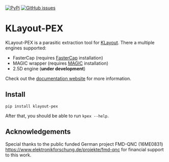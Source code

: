 <!--
--------------------------------------------------------------------------------
SPDX-FileCopyrightText: 2024 Martin Jan Köhler and Harald Pretl
Johannes Kepler University, Institute for Integrated Circuits.

This file is part of KPEX 
(see https://github.com/martinjankoehler/klayout-pex).

This program is free software: you can redistribute it and/or modify
it under the terms of the GNU General Public License as published by
the Free Software Foundation, either version 3 of the License, or
(at your option) any later version.

This program is distributed in the hope that it will be useful,
but WITHOUT ANY WARRANTY; without even the implied warranty of
MERCHANTABILITY or FITNESS FOR A PARTICULAR PURPOSE.  See the
GNU General Public License for more details.

You should have received a copy of the GNU General Public License
along with this program. If not, see <http://www.gnu.org/licenses/>.
SPDX-License-Identifier: GPL-3.0-or-later
--------------------------------------------------------------------------------
-->
[![PyPi](https://img.shields.io/pypi/v/klayout-pex)](https://pypi.org/project/klayout-pex/)
[![GitHub issues](https://img.shields.io/badge/issue_tracking-github-blue.svg)](https://github.com/martinjankoehler/klayout-pex/issues)

# KLayout-PEX

KLayout-PEX is a parasitic extraction tool for [KLayout](https://klayout.org).
There a multiple engines supported:
  - FasterCap (requires [FasterCap](https://github.com/martinjankoehler/FasterCap) installation)
  - MAGIC wrapper (requires [MAGIC](https://github.com/RTimothyEdwards/magic) installation)
  - 2.5D engine (**under development**)

Check out the [documentation website](https://martinjankoehler.github.io/klayout-pex-website) for more information.

## Install

`pip install klayout-pex`

After that, you should be able to run `kpex --help`.

## Acknowledgements

Special thanks to the public funded German project FMD-QNC (16ME0831)
https://www.elektronikforschung.de/projekte/fmd-qnc for financial
support to this work.


